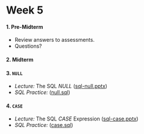 # Week 5

#### 1. Pre-Midterm

  + Review answers to assessments.
  + Questions?

#### 2. Midterm

#### 3. `NULL` 

  + *Lecture:* The SQL *NULL* ([sql-null.pptx](https://mrrisley.github.io/sql-uc-fall2019/week-5/sql-null.pptx))
  + *SQL Practice:* ([null.sql](https://mrrisley.github.io/sql-uc-fall2019/week-5/null.sql))

#### 4. `CASE`

  + *Lecture:* The SQL *CASE* Expression ([sql-case.pptx](https://mrrisley.github.io/sql-uc-fall2019/week-5/sql-case.pptx))
  + *SQL Practice:* ([case.sql](https://mrrisley.github.io/sql-uc-fall2019/week-5/case.sql))

